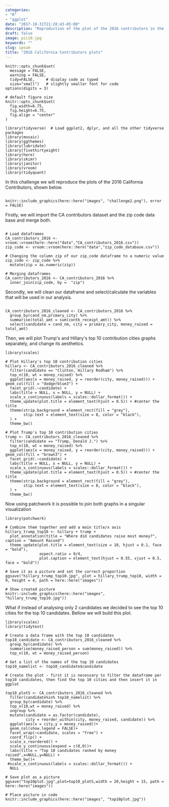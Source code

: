 ```yaml
---
categories:
- "R"
- "ggplot"
date: "2017-10-31T21:28:43-05:00"
description: "Reproduction of the plot of the 2016 contributors in the United States"
draft: false
image: pic10.jpg
keywords: ""
slug: ipsum
title: "2016 California Contributors plots"
---
```


```{r, setup, warning=FALSE, message=FALSE, echo=FALSE}
knitr::opts_chunk$set(
  message = FALSE, 
  warning = FALSE, 
  tidy=FALSE,     # display code as typed
  size="small")   # slightly smaller font for code
options(digits = 3)

# default figure size
knitr::opts_chunk$set(
  fig.width=6.75, 
  fig.height=6.75,
  fig.align = "center"
)
```


```{r load-libraries, warning=FALSE, message=FALSE, echo=FALSE}
library(tidyverse)  # Load ggplot2, dplyr, and all the other tidyverse packages
library(mosaic)
library(ggthemes)
library(lubridate)
library(fivethirtyeight)
library(here)
library(skimr)
library(janitor)
library(vroom)
library(tidyquant)
```


In this challenge we will reproduce the plots of the 2016 California Contributors, shown below.

```{r challenge2, echo=FALSE, out.width="100%"}

knitr::include_graphics(here::here("images", "challenge2.png"), error = FALSE)

```

Firstly, we will import the CA contributors dataset and the zip code data base and merge both.

```{r, load_CA_data, warnings= FALSE, message=FALSE}

# Load dataframes
CA_contributors_2016 <- vroom::vroom(here::here("data","CA_contributors_2016.csv"))
zip_code <- vroom::vroom(here::here("data","zip_code_database.csv"))

# Changing the column zip of our zip_code dataframe to a numeric value
zip_code <- zip_code %>% 
  mutate(zip = as.numeric(zip))

# Merging dataframes
CA_contributors_2016 <- CA_contributors_2016 %>% 
  inner_join(zip_code, by =  "zip")

```

Secondly, we will clean our dataframe and select/calculate the variables that will be used in our analysis.

```{r, clean_data}

CA_contributors_2016_cleaned <- CA_contributors_2016 %>%
  group_by(cand_nm,primary_city) %>% 
  summarise(total_amt = sum(contb_receipt_amt)) %>% 
  select(candidate = cand_nm, city = primary_city, money_raised = total_amt)

```

Then, we will plot Trump's and Hillary's top 10 contribution cities graphs separately, and change its aesthetics.

```{r, hillary_trump_top10}
library(scales)

# Plot Hillary's top 10 contribution cities
hillary <- CA_contributors_2016_cleaned %>%
  filter(candidate == "Clinton, Hillary Rodham") %>%
  top_n(10, wt = money_raised) %>% 
  ggplot(aes(x = money_raised, y = reorder(city, money_raised))) + geom_col(fill = "dodgerblue3") +   
  facet_grid(.~candidate) +
  labs(title = NULL, x = NULL, y = NULL) +
  scale_x_continuous(labels = scales::dollar_format()) + 
  theme_update(plot.title = element_text(hjust = 0.5)) + #center the title
  theme(strip.background = element_rect(fill = "grey"), 
        stip.text = element_text(size = 8, color = "black"),
  ) + 
  theme_bw()

# Plot Trump's top 10 contribution cities
trump <- CA_contributors_2016_cleaned %>%
  filter(candidate == "Trump, Donald J.") %>%
  top_n(10, wt = money_raised) %>% 
  ggplot(aes(x = money_raised, y = reorder(city, money_raised))) + geom_col(fill = "brown3") +   
  facet_grid(.~candidate) +
  labs(title = NULL, x = NULL, y = NULL) +
  scale_x_continuous(labels = scales::dollar_format()) + 
  theme_update(plot.title = element_text(hjust = 0.5)) + #center the title
  theme(strip.background = element_rect(fill = "grey"), 
        stip.text = element_text(size = 8, color = "black"),
  ) + 
  theme_bw()

```

Now using patchwork it is possible to join both graphs in a singular visualization

```{r,hillary_trump}
library(patchwork)

# Combine them together and add a main title/x axis
hillary_trump_top10 <- hillary + trump +
  plot_annotation(title = "Where did candidates raise most money?", caption = "Amount Raised") 
  theme_update(plot.title = element_text(size = 10, hjust = 0.1, face = "bold"),
               aspect.ratio = 9/4,
               plot.caption = element_text(hjust = 0.55, vjust = 0.5, face = "bold"))

# Save it as a picture and set the correct proportion
ggsave("hillary_trump_top10.jpg", plot = hillary_trump_top10, width = 9, height = 4, path = here::here("images"))

# Show created picture
knitr::include_graphics(here::here("images", "hillary_trump_top10.jpg"))

```  

What if instead of analysing only 2 candidates we decided to see the top 10 cities for the top 10 candidates. Bellow we will build this plot.

```{r, top10_candidates_plots}
library(scales)
library(tidytext)

# Create a data frame with the top 10 candidates
top10_candidate <- CA_contributors_2016_cleaned %>% 
  group_by(candidate) %>% 
  summarise(money_raised_person = sum(money_raised)) %>% 
  top_n(10, wt = money_raised_person) 

# Get a list of the names of the top 10 candidates
top10_namelist <- top10_candidate$candidate

# Create the plot - first it is necessary to filter the dataframe per top10 candidates, then find the top 10 cities and then insert it in ggplot

top10_plotS <- CA_contributors_2016_cleaned %>% 
  filter(candidate%in% top10_namelist) %>%
  group_by(candidate) %>% 
  top_n(10,wt = money_raised) %>%
  ungroup %>% 
  mutate(candidate = as.factor(candidate),
         city = reorder_within(city, money_raised, candidate)) %>% 
  ggplot(aes(x = city,y = money_raised))+
  geom_col(show.legend = FALSE)+
  facet_wrap(~candidate, scales = "free") +
  coord_flip() +
  scale_x_reordered() +
  scale_y_continuous(expand = c(0,0))+ 
  labs(title = "Top 10 candidates ranked by money raised",x=NULL,y=NULL) +
  theme_bw()+
 #scale_x_continuous(labels = scales::dollar_format()) +
  NULL

# Save plot as a picture
ggsave("top10plot.jpg",plot=top10_plotS,width = 20,height = 15, path = here::here("images"))

# Place picture in code
knitr::include_graphics(here::here("images", "top10plot.jpg"))

```

